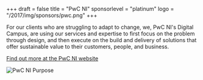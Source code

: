 +++
draft = false
title = "PwC NI"
sponsorlevel = "platinum"
logo = "/2017/img/sponsors/pwc.png"
+++

For our clients who are struggling to adapt to change, we, PwC NI's Digital Campus, are using our services and expertise to first focus on the problem through design, and then execute on the build and delivery of solutions that offer sustainable value to their customers, people, and business.

<a href="http://www.pwc.co.uk/who-we-are/regional-sites/northern-ireland.html" target="_blank">Find out more at the PwC NI website</a>

<img src="/2017/img/sponsorpages/pwcnipurpose.png" alt="PwC NI Purpose" />